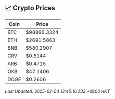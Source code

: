 ## 📈 Crypto Prices

| Coin | Price |
| ---- | ----- |
| BTC | $98866.3324 |
| ETH | $2691.5863 |
| BNB | $580.2907 |
| CRV | $0.5144 |
| ARB | $0.4715 |
| OKB | $47.1406 |
| DOGE | $0.2606 |

_Last Updated: 2025-02-04 13:45:16.233 +0800 HKT_